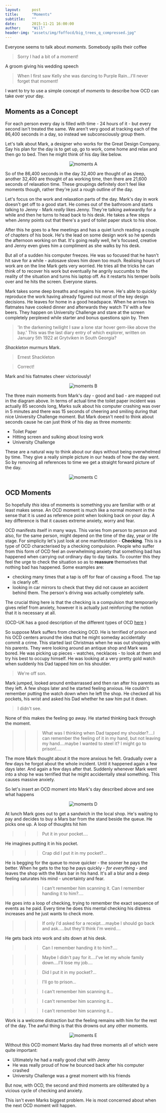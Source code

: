 ```yaml
---
layout:     post
title:      "Moments"
subtitle:   ""
date:       2015-11-21 16:00:00
author:     "Will"
header-img: "assets/img/foffocd/big_trees_q_compressed.jpg"
---
```


Everyone seems to talk about *moments*. Somebody spills their coffee

> Sorry I had a bit of a moment!

A groom giving his wedding speech

> When I first saw Kelly she was dancing to Purple Rain...I'll never forget that moment!

I want to try to use a simple concept of *moments* to describe how OCD can take over your day.

## Moments as a Concept

For each person every day is filled with time - 24 hours of it - but every second isn't treated the same. We aren't very good at tracking each of the 86,400 seconds in a day, so instead we subconsciously group them. 

Let's talk about Mark, a designer who works for the Great Design Company. Say his plan for the day is to get up, go to work, come home and relax and then go to bed. Then he might think of his day like below.

<div align="center" >
	<img src="/assets/img/foffocd/moments/moments A.png" alt="moments A"  />
</div>

So of the 86,400 seconds in the day 32,400 are thought of as sleep, another 32,400 are thought of as working time, then there are 21,600 seconds of relaxation time. These groupings definitely don't feel like moments though, rather they're just a rough outline of the day. 

Let's focus on the work and relaxation parts of the day. Mark's day in work doesn't get off to a good start. He comes out of the bathroom and starts talking to Jenny - Mark *really* likes Jenny. They're talking awkwardly for a while and then he turns to head back to his desk. He takes a few steps when Jenny points out that there's a yard of toilet paper stuck to his shoe. 

After this he goes to a few meetings and has a quiet lunch reading a couple of chapters of his book. He's the lead on some design work so he spends the afternoon working on that. It's going really well, he's focused, creative and Jenny even gives him a compliment as she walks by his desk. 

But all of a sudden his computer freezes. He was so focused that he hasn't hit save for a while - autosave slows him down too much. Realising hours of work are on the line Mark gets very worried. He tries all the tricks he can think of to recover his work but eventually he angrily succumbs to the reality of the situation and turns his laptop off. As it restarts his temper boils over and he hits the screen. Everyone stares.

Mark takes some deep breaths and regains his nerve. He's able to quickly reproduce the work having already figured out most of the key design decisions. He leaves for home in a good headspace. When he arrives his flatmates have cooked dinner and afterwards they watch TV with a few beers. They happen on University Challenge and stare at the screen completely perplexed while starter and bonus questions spin by. Then

> 'In the darkening twilight I saw a lone star hover gem-like above the bay.' This was the last diary entry of which explorer, written on January 5th 1922 at Grytviken in South Georgia? 

_Shackleton_ murmurs Mark.

> Ernest Shackleton

> Correct!

Mark and his flatmates cheer victoriously!

<div align="center" >
	<img src="/assets/img/foffocd/moments/moments B.png" alt="moments B"  />
</div>

The three main moments from Mark's day - good and bad -  are mapped out in the diagram above. In terms of actual time the toilet paper incident was actually 85 seconds long, Marks sulk about his computer crashing was over in 5 minutes and there was 15 seconds of cheering and smiling during that nice University Challenge moment. But Mark doesn't need to think about seconds cause he can just think of his day as three _moments_:

* Toilet Paper
* Hitting screen and sulking about losing work
* University Challenge

 These are a natural way to think about our days without being overwhelmed by time. They give a really simple picture in our heads of how the day went. So by removing all references to time we get a straight forward picture of the day.
 
 <div align="center" >
 	<img src="/assets/img/foffocd/moments/moments C.png" alt="moments C"  />
 </div>

## OCD Moments

So hopefully _this_ idea of moments is something you are familiar with or at least makes sense. An OCD moment is much like a normal moment in the sense that it is used as reference point when looking back on your day. A key difference is that it causes extreme anxiety, worry and fear.

OCD manifests itself in many ways. This varies from person to person and also, for the same person, might depend on the time of the day, year or life stage. For simplicity let's just look at one manifestation - **Checking**. This is a type of OCD characterised by a checking compulsion. People who suffer from this form of OCD feel an overwhelming anxiety that something bad has happened when carrying out ordinary day to day tasks. To counter this they feel the urge to check the situation so as to **reassure** themselves that nothing bad has happened. Some examples are:

* checking many times that a tap is off for fear of causing a flood. The tap is clearly off.
* looking in car mirrors to check that they did not cause an accident behind them. The person's driving was actually completely safe.

The crucial thing here is that the checking is a compulsion that temporarily gives relief from anxiety, however it is actually just reinforcing the notion that it is necessary at all.

(OCD-UK has a good description of the different types of OCD <a href="http://www.ocduk.org/types-ocd"> here</a> )

So suppose Mark suffers from checking OCD. He is terrified of prison and his OCD centers around the idea that he might someday accidentally commit a crime. This started last Christmas when he was out shopping with his parents. They were looking around an antique shop and Mark was bored. He was picking up pieces - watches, necklaces - to look at them and try his best to occupy himself. He was looking at a very pretty gold watch when suddenly his Dad tapped him on his shoulder.

> We're off son.

Mark jumped, looked around embarrassed and then ran after his parents as they left. A few shops later and he started feeling anxious. He couldn't remember putting the watch down when he left the shop. He checked all his pockets, his wrist and asked his Dad whether he saw him put it down. 

> I didn't see.

None of this makes the feeling go away. He started thinking back through the moment. 

>>> What was I thinking when Dad tapped my shoulder?....I can remember the feeling of it in my hand, but not leaving my hand....maybe I wanted to steel it? I might go to prison!....

The more Mark thought about it the more anxious he felt. Gradually over a few days he forgot about the whole incident. Until it happened again a few days later. And again a few days after that. Suddenly whenever Mark went into a shop he was terrified that he might accidentally steal something. This causes massive anxiety.

So let's insert an OCD moment into Mark's day described above and see what happens

<div align="center" >
	<img src="/assets/img/foffocd/moments/moments D.png" alt="moments D"  />
</div>

At lunch Mark goes out to get a sandwich in the local shop. He's waiting to pay and decides to buy a Mars bar from the stand beside the queue. He picks one up. A loop of thoughts hit him

>>> Put it in your pocket....

He imagines putting it in his pocket. 

>>> Crap did I put it in my pocket?...

He is begging for the queue to move quicker - the sooner he pays the better. When he gets to the top he pays quickly - _for everything_ - and leaves the shop with the Mars bar in his hand. It's all a blur and a deep feeling saturates his mind - uncertainty and fear.

>>> I can't remember him scanning it. Can I remember handing it to him?....

He goes into a loop of checking, trying to remember the exact sequence of events as he paid. Every time he does this mental checking his distress increases and he just wants to check more.

>>> If only I'd asked for a receipt....maybe I should go back and ask.....but they'll think I'm weird....

He gets back into work and sits down at his desk.

>>> Can I remember handing it to him?....

>>> Maybe I didn't pay for it....I've let my whole family down....I'll lose my job....

>>> Did I put it in my pocket?...

>>> I'll go to prison...

>>> I can't remember him scanning it...

>>> I can't remember him scanning it...

>>> I can't remember him scanning it...

Work is a welcome distraction but the feeling remains with him for the rest of the day. The awful thing is that this drowns out any other moments. 

<div align="center" >
	<img src="/assets/img/foffocd/moments/moments E.png" alt="moments E"  />
</div>


Without this OCD moment Marks day had three moments all of which were quite important:

- Ultimately he had a really good chat with Jenny
- He was really proud of how he bounced back after his computer crashed
- University Challenge was a great moment with his friends

But now, with OCD, the second and third moments are obliterated by a vicious cycle of checking and anxiety. 

This isn't even Marks biggest problem. He is most concerned about when the next OCD moment will happen.










